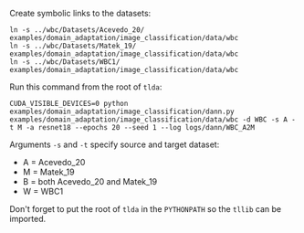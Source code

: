 Create symbolic links to the datasets:

    ln -s ../wbc/Datasets/Acevedo_20/ examples/domain_adaptation/image_classification/data/wbc
    ln -s ../wbc/Datasets/Matek_19/ examples/domain_adaptation/image_classification/data/wbc
    ln -s ../wbc/Datasets/WBC1/ examples/domain_adaptation/image_classification/data/wbc

Run this command from the root of `tlda`:

    CUDA_VISIBLE_DEVICES=0 python examples/domain_adaptation/image_classification/dann.py examples/domain_adaptation/image_classification/data/wbc -d WBC -s A -t M -a resnet18 --epochs 20 --seed 1 --log logs/dann/WBC_A2M

Arguments `-s` and `-t` specify source and target dataset:

* A = Acevedo_20
* M = Matek_19
* B = both Acevedo_20 and Matek_19
* W = WBC1

Don't forget to put the root of `tlda` in the `PYTHONPATH` so the `tllib` can be imported.
